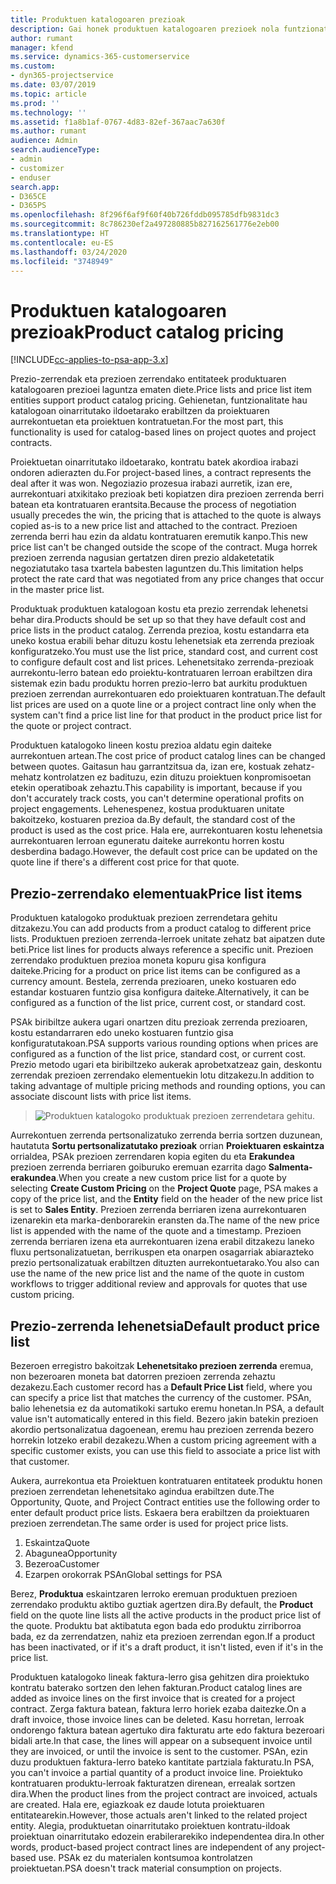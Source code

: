 ```yaml
---
title: Produktuen katalogoaren prezioak
description: Gai honek produktuen katalogoaren prezioek nola funtzionatzen duten informazioa eskaintzen du Dynamics 365 Project Service Automation-en (PSA).
author: rumant
manager: kfend
ms.service: dynamics-365-customerservice
ms.custom:
- dyn365-projectservice
ms.date: 03/07/2019
ms.topic: article
ms.prod: ''
ms.technology: ''
ms.assetid: f1a8b1af-0767-4d83-82ef-367aac7a630f
ms.author: rumant
audience: Admin
search.audienceType:
- admin
- customizer
- enduser
search.app:
- D365CE
- D365PS
ms.openlocfilehash: 8f296f6af9f60f40b726fddb095785dfb9831dc3
ms.sourcegitcommit: 8c786230ef2a497280885b827162561776e2eb00
ms.translationtype: HT
ms.contentlocale: eu-ES
ms.lasthandoff: 03/24/2020
ms.locfileid: "3748949"
---
```

# <a name="product-catalog-pricing"></a><span data-ttu-id="6805e-103">Produktuen katalogoaren prezioak</span><span class="sxs-lookup"><span data-stu-id="6805e-103">Product catalog pricing</span></span> 

[!INCLUDE[cc-applies-to-psa-app-3.x](../includes/cc-applies-to-psa-app-3x.md)]


<span data-ttu-id="6805e-104">Prezio-zerrendak eta prezioen zerrendako entitateek produktuaren katalogoaren prezioei laguntza ematen diete.</span><span class="sxs-lookup"><span data-stu-id="6805e-104">Price lists and price list item entities support product catalog pricing.</span></span> <span data-ttu-id="6805e-105">Gehienetan, funtzionalitate hau katalogoan oinarritutako ildoetarako erabiltzen da proiektuaren aurrekontuetan eta proiektuen kontratuetan.</span><span class="sxs-lookup"><span data-stu-id="6805e-105">For the most part, this functionality is used for catalog-based lines on project quotes and project contracts.</span></span>

<span data-ttu-id="6805e-106">Proiektuetan oinarritutako ildoetarako, kontratu batek akordioa irabazi ondoren adierazten du.</span><span class="sxs-lookup"><span data-stu-id="6805e-106">For project-based lines, a contract represents the deal after it was won.</span></span> <span data-ttu-id="6805e-107">Negoziazio prozesua irabazi aurretik, izan ere, aurrekontuari atxikitako prezioak beti kopiatzen dira prezioen zerrenda berri batean eta kontratuaren erantsita.</span><span class="sxs-lookup"><span data-stu-id="6805e-107">Because the process of negotiation usually precedes the win, the pricing that is attached to the quote is always copied as-is to a new price list and attached to the contract.</span></span> <span data-ttu-id="6805e-108">Prezioen zerrenda berri hau ezin da aldatu kontratuaren eremutik kanpo.</span><span class="sxs-lookup"><span data-stu-id="6805e-108">This new price list can't be changed outside the scope of the contract.</span></span> <span data-ttu-id="6805e-109">Muga horrek prezioen zerrenda nagusian gertatzen diren prezio aldaketetatik negoziatutako tasa txartela babesten laguntzen du.</span><span class="sxs-lookup"><span data-stu-id="6805e-109">This limitation helps protect the rate card that was negotiated from any price changes that occur in the master price list.</span></span>

<span data-ttu-id="6805e-110">Produktuak produktuen katalogoan kostu eta prezio zerrendak lehenetsi behar dira.</span><span class="sxs-lookup"><span data-stu-id="6805e-110">Products should be set up so that they have default cost and price lists in the product catalog.</span></span> <span data-ttu-id="6805e-111">Zerrenda prezioa, kostu estandarra eta uneko kostua erabili behar dituzu kostu lehenetsiak eta zerrenda prezioak konfiguratzeko.</span><span class="sxs-lookup"><span data-stu-id="6805e-111">You must use the list price, standard cost, and current cost to configure default cost and list prices.</span></span> <span data-ttu-id="6805e-112">Lehenetsitako zerrenda-prezioak aurrekontu-lerro batean edo proiektu-kontratuaren lerroan erabiltzen dira sistemak ezin badu produktu horren prezio-lerro bat aurkitu produktuen prezioen zerrendan aurrekontuaren edo proiektuaren kontratuan.</span><span class="sxs-lookup"><span data-stu-id="6805e-112">The default list prices are used on a quote line or a project contract line only when the system can't find a price list line for that product in the product price list for the quote or project contract.</span></span>

<span data-ttu-id="6805e-113">Produktuen katalogoko lineen kostu prezioa aldatu egin daiteke aurrekontuen artean.</span><span class="sxs-lookup"><span data-stu-id="6805e-113">The cost price of product catalog lines can be changed between quotes.</span></span> <span data-ttu-id="6805e-114">Gaitasun hau garrantzitsua da, izan ere, kostuak zehatz-mehatz kontrolatzen ez badituzu, ezin dituzu proiektuen konpromisoetan etekin operatiboak zehaztu.</span><span class="sxs-lookup"><span data-stu-id="6805e-114">This capability is important, because if you don't accurately track costs, you can't determine operational profits on project engagements.</span></span> <span data-ttu-id="6805e-115">Lehenespenez, kostua produktuaren unitate bakoitzeko, kostuaren prezioa da.</span><span class="sxs-lookup"><span data-stu-id="6805e-115">By default, the standard cost of the product is used as the cost price.</span></span> <span data-ttu-id="6805e-116">Hala ere, aurrekontuaren kostu lehenetsia aurrekontuaren lerroan eguneratu daiteke aurrekontu horren kostu desberdina badago.</span><span class="sxs-lookup"><span data-stu-id="6805e-116">However, the default cost price can be updated on the quote line if there's a different cost price for that quote.</span></span>

## <a name="price-list-items"></a><span data-ttu-id="6805e-117">Prezio-zerrendako elementuak</span><span class="sxs-lookup"><span data-stu-id="6805e-117">Price list items</span></span>

<span data-ttu-id="6805e-118">Produktuen katalogoko produktuak prezioen zerrendetara gehitu ditzakezu.</span><span class="sxs-lookup"><span data-stu-id="6805e-118">You can add products from a product catalog to different price lists.</span></span> <span data-ttu-id="6805e-119">Produktuen prezioen zerrenda-lerroek unitate zehatz bat aipatzen dute beti.</span><span class="sxs-lookup"><span data-stu-id="6805e-119">Price list lines for products always reference a specific unit.</span></span> <span data-ttu-id="6805e-120">Prezioen zerrendako produktuen prezioa moneta kopuru gisa konfigura daiteke.</span><span class="sxs-lookup"><span data-stu-id="6805e-120">Pricing for a product on price list items can be configured as a currency amount.</span></span> <span data-ttu-id="6805e-121">Bestela, zerrenda prezioaren, uneko kostuaren edo estandar kostuaren funtzio gisa konfigura daiteke.</span><span class="sxs-lookup"><span data-stu-id="6805e-121">Alternatively, it can be configured as a function of the list price, current cost, or standard cost.</span></span>

<span data-ttu-id="6805e-122">PSAk biribiltze aukera ugari onartzen ditu prezioak zerrenda prezioaren, kostu estandarraren edo uneko kostuaren funtzio gisa konfiguratutakoan.</span><span class="sxs-lookup"><span data-stu-id="6805e-122">PSA supports various rounding options when prices are configured as a function of the list price, standard cost, or current cost.</span></span> <span data-ttu-id="6805e-123">Prezio metodo ugari eta biribiltzeko aukerak aprobetxatzeaz gain, deskontu zerrendak prezioen zerrendako elementuekin lotu ditzakezu.</span><span class="sxs-lookup"><span data-stu-id="6805e-123">In addition to taking advantage of multiple pricing methods and rounding options, you can associate discount lists with price list items.</span></span> 

> ![Produktuen katalogoko produktuak prezioen zerrendetara gehitu.](media/basic-guide-16.png)

<span data-ttu-id="6805e-125">Aurrekontuen zerrenda pertsonalizatuko zerrenda berria sortzen duzunean, hautatuta **Sortu pertsonalizatutako prezioak** orrian **Proiektuaren eskaintza** orrialdea, PSAk prezioen zerrendaren kopia egiten du eta **Erakundea** prezioen zerrenda berriaren goiburuko eremuan ezarrita dago **Salmenta-erakundea**.</span><span class="sxs-lookup"><span data-stu-id="6805e-125">When you create a new custom price list for a quote by selecting **Create Custom Pricing** on the **Project Quote** page, PSA makes a copy of the price list, and the **Entity** field on the header of the new price list is set to **Sales Entity**.</span></span> <span data-ttu-id="6805e-126">Prezioen zerrenda berriaren izena aurrekontuaren izenarekin eta marka-denborarekin eransten da.</span><span class="sxs-lookup"><span data-stu-id="6805e-126">The name of the new price list is appended with the name of the quote and a timestamp.</span></span> <span data-ttu-id="6805e-127">Prezioen zerrenda berriaren izena eta aurrekontuaren izena erabil ditzakezu laneko fluxu pertsonalizatuetan, berrikuspen eta onarpen osagarriak abiarazteko prezio pertsonalizatuak erabiltzen dituzten aurrekontuetarako.</span><span class="sxs-lookup"><span data-stu-id="6805e-127">You also can use the name of the new price list and the name of the quote in custom workflows to trigger additional review and approvals for quotes that use custom pricing.</span></span>

 
## <a name="default-product-price-list"></a><span data-ttu-id="6805e-128">Prezio-zerrenda lehenetsia</span><span class="sxs-lookup"><span data-stu-id="6805e-128">Default product price list</span></span>
<span data-ttu-id="6805e-129">Bezeroen erregistro bakoitzak **Lehenetsitako prezioen zerrenda** eremua, non bezeroaren moneta bat datorren prezioen zerrenda zehaztu dezakezu.</span><span class="sxs-lookup"><span data-stu-id="6805e-129">Each customer record has a **Default Price List** field, where you can specify a price list that matches the currency of the customer.</span></span> <span data-ttu-id="6805e-130">PSAn, balio lehenetsia ez da automatikoki sartuko eremu honetan.</span><span class="sxs-lookup"><span data-stu-id="6805e-130">In PSA, a default value isn't automatically entered in this field.</span></span> <span data-ttu-id="6805e-131">Bezero jakin batekin prezioen akordio pertsonalizatua dagoenean, eremu hau prezioen zerrenda bezero horrekin lotzeko erabil dezakezu.</span><span class="sxs-lookup"><span data-stu-id="6805e-131">When a custom pricing agreement with a specific customer exists, you can use this field to associate a price list with that customer.</span></span>

<span data-ttu-id="6805e-132">Aukera, aurrekontua eta Proiektuen kontratuaren entitateek produktu honen prezioen zerrendetan lehenetsitako agindua erabiltzen dute.</span><span class="sxs-lookup"><span data-stu-id="6805e-132">The Opportunity, Quote, and Project Contract entities use the following order to enter default product price lists.</span></span> <span data-ttu-id="6805e-133">Eskaera bera erabiltzen da proiektuaren prezioen zerrendetan.</span><span class="sxs-lookup"><span data-stu-id="6805e-133">The same order is used for project price lists.</span></span>

1.  <span data-ttu-id="6805e-134">Eskaintza</span><span class="sxs-lookup"><span data-stu-id="6805e-134">Quote</span></span>
2.  <span data-ttu-id="6805e-135">Abagunea</span><span class="sxs-lookup"><span data-stu-id="6805e-135">Opportunity</span></span>
3.  <span data-ttu-id="6805e-136">Bezeroa</span><span class="sxs-lookup"><span data-stu-id="6805e-136">Customer</span></span>
4.  <span data-ttu-id="6805e-137">Ezarpen orokorrak PSAn</span><span class="sxs-lookup"><span data-stu-id="6805e-137">Global settings for PSA</span></span>

<span data-ttu-id="6805e-138">Berez, **Produktua** eskaintzaren lerroko eremuan produktuen prezioen zerrendako produktu aktibo guztiak agertzen dira.</span><span class="sxs-lookup"><span data-stu-id="6805e-138">By default, the **Product** field on the quote line lists all the active products in the product price list of the quote.</span></span> <span data-ttu-id="6805e-139">Produktu bat aktibatuta egon bada edo produktu zirriborroa bada, ez da zerrendatzen, nahiz eta prezioen zerrendan egon.</span><span class="sxs-lookup"><span data-stu-id="6805e-139">If a product has been inactivated, or if it's a draft product, it isn't listed, even if it's in the price list.</span></span> 

<span data-ttu-id="6805e-140">Produktuen katalogoko lineak faktura-lerro gisa gehitzen dira proiektuko kontratu baterako sortzen den lehen fakturan.</span><span class="sxs-lookup"><span data-stu-id="6805e-140">Product catalog lines are added as invoice lines on the first invoice that is created for a project contract.</span></span> <span data-ttu-id="6805e-141">Zerga faktura batean, faktura lerro horiek ezaba daitezke.</span><span class="sxs-lookup"><span data-stu-id="6805e-141">On a draft invoice, those invoice lines can be deleted.</span></span> <span data-ttu-id="6805e-142">Kasu horretan, lerroak ondorengo faktura batean agertuko dira fakturatu arte edo faktura bezeroari bidali arte.</span><span class="sxs-lookup"><span data-stu-id="6805e-142">In that case, the lines will appear on a subsequent invoice until they are invoiced, or until the invoice is sent to the customer.</span></span> <span data-ttu-id="6805e-143">PSAn, ezin duzu produktuen faktura-lerro bateko kantitate partziala fakturatu.</span><span class="sxs-lookup"><span data-stu-id="6805e-143">In PSA, you can't invoice a partial quantity of a product invoice line.</span></span> <span data-ttu-id="6805e-144">Proiektuko kontratuaren produktu-lerroak fakturatzen direnean, errealak sortzen dira.</span><span class="sxs-lookup"><span data-stu-id="6805e-144">When the product lines from the project contract are invoiced, actuals are created.</span></span> <span data-ttu-id="6805e-145">Hala ere, egiazkoak ez daude lotuta proiektuaren entitatearekin.</span><span class="sxs-lookup"><span data-stu-id="6805e-145">However, those actuals aren't linked to the related project entity.</span></span> <span data-ttu-id="6805e-146">Alegia, produktuetan oinarritutako proiektuen kontratu-ildoak proiektuan oinarritutako edozein erabilerarekiko independentea dira.</span><span class="sxs-lookup"><span data-stu-id="6805e-146">In other words, product-based project contract lines are independent of any project-based use.</span></span> <span data-ttu-id="6805e-147">PSAk ez du materialen kontsumoa kontrolatzen proiektuetan.</span><span class="sxs-lookup"><span data-stu-id="6805e-147">PSA doesn't track material consumption on projects.</span></span>

